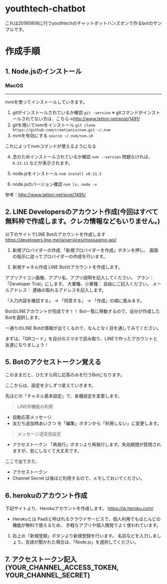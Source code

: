 # youthtech-chatbot
これは20180808に行うyouthtechのチャットボットハンズオンで作るbotのサンプルです。

# 作成手順
## 1. Node.jsのインストール

### MacOS
---
nvmを使ってインストールしていきます。
1. gitがインストールされているか確認
`git -version`
※ gitコマンドがインストールされてない方は、こちら→http://www.tettori.net/post/1491/
2. gitを用いてnvmをインストール
`git clone https://github.com/creationix/nvm.git ~/.nvm`
3. nvmを有効にする
`source ~/.nvm/nvm.sh`

これによってnvmコマンドが使えるようになる

4. 念のためインストールされているか確認
`nvm --version`
問題なければ、 `0.33.11` などが表示されます。

5. node.jsをインストール
`nvm install v8.11.3`

6. node.jsのバージョン確認
`nvm ls; node -v`

参考：http://www.tettori.net/post/1495/

## 2. LINE Developersのアカウント作成(今回はすべて無料枠で作成します。クレカ情報などもいりません。)

以下のサイトでLINE Botのアカウントを作成します
https://developers.line.me/ja/services/messaging-api/

1. 新規プロバイダーの作成
「新規プロバイダーを作成」ボタンを押し、
画面の指示に従ってプロバイダーの作成を行います。

2. 新規チャネル作成
LINE Botのアカウントを作成します。

アプリアイコン画像、アプリ名、アプリ説明を記入してください。
プラン： 「Developer Trial」にします。
大業種、小業種： 自由にご記入ください。
メールアドレス： 連絡の取れるアドレスを記入します。

「入力内容を確認する」 → 「同意する」 → 「作成」の順に進みます。

BotのLINEアカウントが完成です！！
Bot一覧に移動するので、自分が作成したBotを選択します。

一通りのLINE Botの情報が出てくるので、なんとなく目を通してみてください。

まずは、「QRコード」を自分のスマホで読み取り、LINEで作ったアカウントと
友達になりましょう！
　
## 5. Botのアクセストークン覚える
このままだと、ひたすら同じ応答のみを行うBotになります。

ここからは、設定を少しずつ変えていきます。

先ほどの「チャネル基本設定」で、各種設定を変更します。
> LINE@機能の利用
- 自動応答メッセージ
- 友だち追加時あいさつ
を「編集」ボタンから「利用しない」に変更します。

> メッセージ送受信設定
- アクセストークン
「再発行」ボタンより再発行します。失効期間が質問されますが、気にしなくて大丈夫です。

ここで出てきた、
- アクセストークン
- Channel Secret
は後ほど利用するので、メモしておいてください。

## 6. herokuのアカウント作成
下記サイトより、Herokuアカウントを作成します。
https://jp.heroku.com/

- Herokuとは
PaaSと呼ばれるクラウドサービスで、個人利用でもほとんどの機能が無料で使えるため、
手軽なアプリや個人開発でよく使われています。

1. 右上の「新規登録」ボタンより新規登録を行います。
名前などを入力しましょう。言語が聞かれた場合は、「Node.js」を選択してください。



## 7. アクセストークン記入(YOUR_CHANNEL_ACCESS_TOKEN, YOUR_CHANNEL_SECRET)
